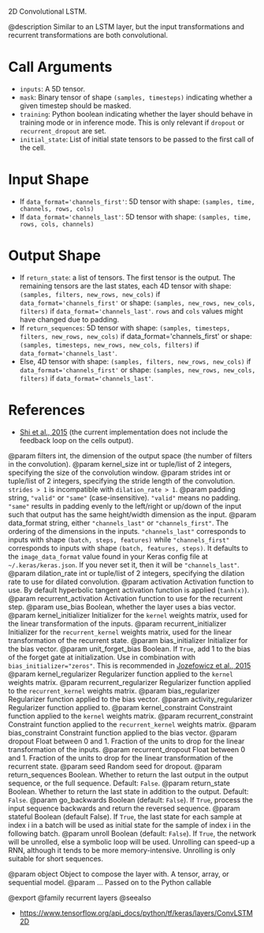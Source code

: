2D Convolutional LSTM.

@description
Similar to an LSTM layer, but the input transformations
and recurrent transformations are both convolutional.

# Call Arguments
- `inputs`: A 5D tensor.
- `mask`: Binary tensor of shape `(samples, timesteps)` indicating whether a
    given timestep should be masked.
- `training`: Python boolean indicating whether the layer should behave in
    training mode or in inference mode.
    This is only relevant if `dropout` or `recurrent_dropout` are set.
- `initial_state`: List of initial state tensors to be passed to the first
    call of the cell.

# Input Shape
- If `data_format='channels_first'`:
    5D tensor with shape: `(samples, time, channels, rows, cols)`
- If `data_format='channels_last'`:
    5D tensor with shape: `(samples, time, rows, cols, channels)`

# Output Shape
- If `return_state`: a list of tensors. The first tensor is the output.
    The remaining tensors are the last states,
    each 4D tensor with shape: `(samples, filters, new_rows, new_cols)` if
    `data_format='channels_first'`
    or shape: `(samples, new_rows, new_cols, filters)` if
    `data_format='channels_last'`. `rows` and `cols` values might have
    changed due to padding.
- If `return_sequences`: 5D tensor with shape: `(samples, timesteps,
    filters, new_rows, new_cols)` if data_format='channels_first'
    or shape: `(samples, timesteps, new_rows, new_cols, filters)` if
    `data_format='channels_last'`.
- Else, 4D tensor with shape: `(samples, filters, new_rows, new_cols)` if
    `data_format='channels_first'`
    or shape: `(samples, new_rows, new_cols, filters)` if
    `data_format='channels_last'`.

# References
- [Shi et al., 2015](http://arxiv.org/abs/1506.04214v1)
    (the current implementation does not include the feedback loop on the
    cells output).

@param filters int, the dimension of the output space (the number of filters
    in the convolution).
@param kernel_size int or tuple/list of 2 integers, specifying the size of the
    convolution window.
@param strides int or tuple/list of 2 integers, specifying the stride length
    of the convolution. `strides > 1` is incompatible with
    `dilation_rate > 1`.
@param padding string, `"valid"` or `"same"` (case-insensitive).
    `"valid"` means no padding. `"same"` results in padding evenly to
    the left/right or up/down of the input such that output has the same
    height/width dimension as the input.
@param data_format string, either `"channels_last"` or `"channels_first"`.
    The ordering of the dimensions in the inputs. `"channels_last"`
    corresponds to inputs with shape `(batch, steps, features)`
    while `"channels_first"` corresponds to inputs with shape
    `(batch, features, steps)`. It defaults to the `image_data_format`
    value found in your Keras config file at `~/.keras/keras.json`.
    If you never set it, then it will be `"channels_last"`.
@param dilation_rate int or tuple/list of 2 integers, specifying the dilation
    rate to use for dilated convolution.
@param activation Activation function to use. By default hyperbolic tangent
    activation function is applied (`tanh(x)`).
@param recurrent_activation Activation function to use for the recurrent step.
@param use_bias Boolean, whether the layer uses a bias vector.
@param kernel_initializer Initializer for the `kernel` weights matrix,
    used for the linear transformation of the inputs.
@param recurrent_initializer Initializer for the `recurrent_kernel` weights
    matrix, used for the linear transformation of the recurrent state.
@param bias_initializer Initializer for the bias vector.
@param unit_forget_bias Boolean. If `True`, add 1 to the bias of the forget
    gate at initialization.
    Use in combination with `bias_initializer="zeros"`.
    This is recommended in [Jozefowicz et al., 2015](
    http://www.jmlr.org/proceedings/papers/v37/jozefowicz15.pdf)
@param kernel_regularizer Regularizer function applied to the `kernel` weights
    matrix.
@param recurrent_regularizer Regularizer function applied to the
    `recurrent_kernel` weights matrix.
@param bias_regularizer Regularizer function applied to the bias vector.
@param activity_regularizer Regularizer function applied to.
@param kernel_constraint Constraint function applied to the `kernel` weights
    matrix.
@param recurrent_constraint Constraint function applied to the
    `recurrent_kernel` weights matrix.
@param bias_constraint Constraint function applied to the bias vector.
@param dropout Float between 0 and 1. Fraction of the units to drop for the
    linear transformation of the inputs.
@param recurrent_dropout Float between 0 and 1. Fraction of the units to drop
    for the linear transformation of the recurrent state.
@param seed Random seed for dropout.
@param return_sequences Boolean. Whether to return the last output
    in the output sequence, or the full sequence. Default: `False`.
@param return_state Boolean. Whether to return the last state in addition
    to the output. Default: `False`.
@param go_backwards Boolean (default: `False`).
    If `True`, process the input sequence backwards and return the
    reversed sequence.
@param stateful Boolean (default False). If `True`, the last state
    for each sample at index i in a batch will be used as initial
    state for the sample of index i in the following batch.
@param unroll Boolean (default: `False`).
    If `True`, the network will be unrolled,
    else a symbolic loop will be used.
    Unrolling can speed-up a RNN,
    although it tends to be more memory-intensive.
    Unrolling is only suitable for short sequences.

@param object Object to compose the layer with. A tensor, array, or sequential model.
@param ... Passed on to the Python callable

@export
@family recurrent layers
@seealso
+ <https://www.tensorflow.org/api_docs/python/tf/keras/layers/ConvLSTM2D>
